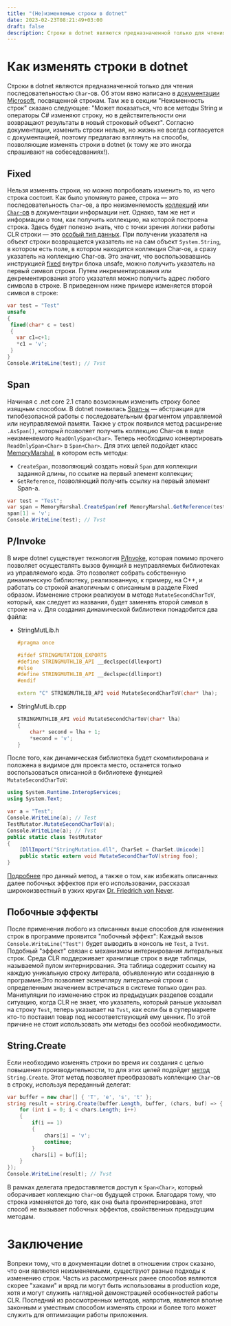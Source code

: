 ```yaml
---
title: "(Не)изменяемые строки в dotnet"
date: 2023-02-23T08:21:49+03:00
draft: false
description: Строки в dotnet являются предназначенной только для чтения последовательностью `Char`-ов. Об этом явно написано в документации Microsoft  посвященной строкам. Согласно документации, изменить строки нельзя, но жизнь не всегда согласуется с документацией, поэтому предлагаю взглянуть на способы, позволяющие изменять строки в dotnet (к тому же это иногда спрашивают на собеседованиях!).
---
```

# Как изменять строки в dotnet
Строки в dotnet являются предназначенной только для чтения последовательностью `Char`-ов. Об этом явно написано в [документации Microsoft](https://learn.microsoft.com/ru-ru/dotnet/csharp/programming-guide/strings/), посвященной строкам. Там же в секции "Неизменность строк" сказано следующее: "Может показаться, что все методы String и операторы C# изменяют строку, но в действительности они возвращают результаты в новый строковый объект". Согласно документации, изменить строки нельзя, но жизнь не всегда согласуется с документацией, поэтому предлагаю взглянуть на способы, позволяющие изменять строки в dotnet (к тому же это иногда спрашивают на собеседованиях!).
## Fixed
Нельзя изменять строки, но можно попробовать изменить то, из чего строка состоит. Как было упомянуто ранее, строка — это последовательность `Char`-ов, а про неизменяемость [коллекций](https://learn.microsoft.com/ru-ru/dotnet/standard/collections/) или [`Char`-ов](https://learn.microsoft.com/ru-ru/dotnet/csharp/language-reference/builtin-types/char) в документации информации нет. Однако, там же нет и информации о том, как получить коллекцию, на которой построена строка. Здесь будет полезно знать, что с точки зрения логики работы CLR строки — это [особый тип данных](https://mattwarren.org/2016/05/31/Strings-and-the-CLR-a-Special-Relationship/). При  получении указателя на объект строки возвращается указатель не на сам объект `System.String`, в котором есть поле, в котором находится коллекция Char-ов, а сразу указатель на коллекцию Char-ов. 
Это значит, что воспользовавшись инструкцией [fixed](https://learn.microsoft.com/ru-ru/dotnet/csharp/language-reference/statements/fixed) внутри блока unsafe, можно получить указатель на первый символ строки. Путем инкрементирования или декрементирования этого указателя можно получить адрес любого символа в строке. В приведенном ниже примере изменяется второй символ в строке:
```csharp
var test = "Test"
unsafe
{
 fixed(char* c = test)
 {
   var c1=c+1;
   *c1 = 'v';
 }
}
Console.WriteLine(test); // Tvst

```
## Span
Начиная с .net core 2.1 стало возможным изменить  строку более изящным способом. В dotnet появилась [Span-ы](https://learn.microsoft.com/en-us/dotnet/api/system.span-1?view=net-6.0) — абстракция для типобезопасной работы с последовательным фрагментом управляемой или неуправляемой памяти.  Также у строк появился метод расширение `.AsSpan()`, который позволяет получить коллекцию Char-ов в виде неизменяемого `ReadOnlySpan<Char>`.  Теперь необходимо конвертировать `ReadOnlySpan<Char>` в `Span<Char>`. Для этих целей подойдет класс [MemoryMarshal](https://learn.microsoft.com/ru-ru/dotnet/api/system.runtime.interopservices.memorymarshal?view=net-7.0), в котором есть методы:
- `CreateSpan`, позволяющий создать новый `Span` для коллекции заданной длины, по ссылке на первый элемент коллекции;  
- `GetReference`, позволяющий получить ссылку на первый элемент Span-а.

```csharp
var test = "Test"; 
var span = MemoryMarshal.CreateSpan(ref MemoryMarshal.GetReference(test.AsSpan()), test.Length); 
span[1] = 'v'; 
Console.WriteLine(test); // Tvst
```

## P/Invoke
В мире dotnet существует технология [P/Invoke](https://learn.microsoft.com/ru-ru/dotnet/standard/native-interop/pinvoke), которая помимо прочего позволяет осуществлять вызов функций в неуправляемых библиотеках из управляемого кода. Это позволяет собрать собственную динамическую библиотеку, реализованную, к примеру, на C++, и работать со строкой аналогичным с описанным в разделе Fixed образом.
Изменение строки реализуем в методе `MutateSecondCharToV`, который, как следует из названия, будет заменять второй символ в строке на `v`. Для создания динамической библиотеки понадобится два файла:
- StringMutLib.h
	```cpp
	#pragma once

	#ifdef STRINGMUTATION_EXPORTS
	#define STRINGMUTHLIB_API __declspec(dllexport)
	#else
	#define STRINGMUTHLIB_API __declspec(dllimport)
	#endif

	extern "C" STRINGMUTHLIB_API void MutateSecondCharToV(char* lha);
	```
- StringMutLib.cpp
	```cpp 
	STRINGMUTHLIB_API void MutateSecondCharToV(char* lha)
	{
		char* second = lha + 1;
		*second = 'v';
	}
	```
После того, как динамическая библиотека будет скомпилирована и положена в видимое для проекта место, останется только воспользоваться описанной в библиотеке функцией `MutateSecondCharToV`:
```csharp
using System.Runtime.InteropServices;
using System.Text;

var a = "Test";
Console.WriteLine(a); // Test
TestMutator.MutateSecondCharToV(a);
Console.WriteLine(a); // Tvst
public static class TestMutator
{
    [DllImport("StringMutation.dll", CharSet = CharSet.Unicode)]
    public static extern void MutateSecondCharToV(string foo);
}
```

[Подробнее](https://fornever.me/ru/posts/2017-09-20-clr-string-marshalling.html) про данный метод, а также о том, как избежать описанных далее побочных эффектов при его использовании, рассказал широкоизвестный в узких кругах [Dr. Friedrich von Never](https://fornever.me/ru/).
## Побочные эффекты 
После применения любого из описанных выше способов для изменения строк в программе проявится "побочный эффект": Каждый вызов `Console.WriteLine("Test")` будет выводить в консоль не `Test`, а `Tvst`. Подобный "эффект"  связан с механизмом интернирования литеральных строк. 
Среда CLR поддерживает хранилище строк в виде таблицы, называемой пулом интернирования. Эта таблица содержит ссылку на каждую уникальную строку литерала, объявленную или созданную в программе.Это позволяет экземпляру литеральной строки с определенным значением встречаться в системе только один раз. Манипуляции по изменению строк из предыдущих разделов создали ситуацию, когда CLR не знает, что указатель, который раньше указывал на строку `Test`, теперь указывает на `Tvst`, как если бы в супермаркете кто-то поставил товар под несоответствующий ему ценник. По этой причине не стоит использовать эти методы без особой необходимости.
## String.Create
Если необходимо изменять строки во время их создания с целью повышения производительности, то для этих целей подойдет [метод](https://learn.microsoft.com/ru-RU/dotnet/api/system.string.create?view=net-7.0#system-string-create-1(system-int32-0-system-buffers-spanaction((system-char-0)))) `String.Create`. Этот метод позволяет преобразовать коллекцию `Char`-ов в строку, используя переданный делегат:

```csharp
var buffer = new char[] { 'T', 'e', 's', 't' };
string result = string.Create(buffer.Length, buffer, (chars, buf) => {
    for (int i = 0; i < chars.Length; i++)
    {
        if(i == 1)
        {
            chars[i] = 'v';
            continue;
        }
        chars[i] = buf[i];
    }
});
Console.WriteLine(result); // Tvst
```


В рамках делегата предоставляется доступ к `Span<Char>`, который оборачивает коллекцию `Char`-ов будущей строки. Благодаря тому, что строка изменяется до того, как она была проинтернирована, этот способ не вызывает побочных эффектов, свойственных предыдущим методам.
# Заключение
Вопреки тому, что в документации dotnet в отношении строк сказано, что они являются неизменяемыми, существуют разные подходы к изменению строк. Часть из рассмотренных ранее способов являются скорее "хаками" и вряд ли могут быть использованы в production коде, хотя и могут служить наглядной демонстрацией особенностей работы CLR. Последний из рассмотренных методов, напротив, является вполне законным и уместным способом изменять строки и более того может служить для оптимизации работы приложения. 